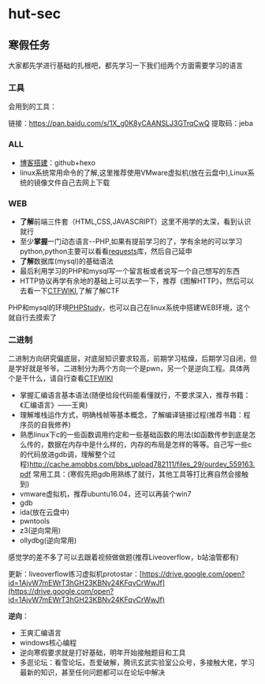 # hut-sec 



## 寒假任务

大家都先学进行基础的扎根吧，都先学习一下我们组两个方面需要学习的语言

### 工具

会用到的工具：

链接：https://pan.baidu.com/s/1X_g0K8yCAANSLJ3GTrqCwQ 
提取码：jeba

### ALL

- [博客搭建](https://segmentfault.com/a/1190000017986794)：github+hexo
- linux系统常用命令的了解,这里推荐使用VMware虚拟机(放在云盘中),Linux系统的镜像文件自己去网上下载

### WEB

- **了解**前端三件套（HTML,CSS,JAVASCRIPT）这里不用学的太深，看到认识就行
- 至少**掌握**一门动态语言--PHP,如果有提前学习的了，学有余地的可以学习python,python主要可以看看[requests](https://2.python-requests.org//zh_CN/latest/user/quickstart.html)库，然后自己延申
- **了解**数据库(mysql)的基础语法
- 最后利用学习的PHP和mysql写一个留言板或者说写一个自己想写的东西
- HTTP协议再学有余地的基础上可以去学一下，推荐《图解HTTP》，然后可以去看一下[CTFWIKI](https://ctf-wiki.github.io/ctf-wiki/web/introduction-zh/),了解了解CTF

PHP和mysql的环境[PHPStudy](https://www.xp.cn/)，也可以自己在linux系统中搭建WEB环境，这个就自行去摸索了

 ### 二进制 

二进制方向研究偏底层，对底层知识要求较高，前期学习枯燥，后期学习自闭，但是学好就是爷爷。二进制分为两个方向一个是pwn，另一个是逆向工程。具体两个是干什么，请自行查看[CTFWIKI](https://ctf-wiki.github.io/ctf-wiki/web/introduction-zh/)

- 掌握汇编语言基本语法(随便给段代码能看懂就行，不要求深入，推荐书籍：《汇编语言》——王爽)
- 理解堆栈运作方式，明确栈帧等基本概念，了解编译链接过程(推荐书籍：程序员的自我修养)
- 熟悉linux下c的一些函数调用约定和一些基础函数的用法(如函数传参到底是怎么传的，数据在内存中是什么样的，内存的布局是怎样的等等。自己写一些c的代码放进gdb调，理解整个过程)http://cache.amobbs.com/bbs_upload782111/files_29/ourdev_559163.pdf
  常用工具：(寒假先把gdb用熟练了就行，其他工具等打比赛自然会接触到)
- vmware虚拟机，推荐ubuntu16.04，还可以再装个win7
- gdb
-  ida(放在云盘中)
-  pwntools
-  z3(逆向常用)
-  ollydbg(逆向常用)

感觉学的差不多了可以去跟着视频做做题(推荐Liveoverflow，b站油管都有)

更新：liveoverflow练习虚拟机protostar：[https://drive.google.com/open?id=1AjvW7mEWrT3hGH23KBNv24KFqvCrWwJf](https://drive.google.com/open?id=1AjvW7mEWrT3hGH23KBNv24KFqvCrWwJf)

**逆向**：

- 王爽汇编语言
- windows核心编程
- 逆向寒假要求就是打好基础，明年开始接触题目和工具
- 多逛论坛：看雪论坛，吾爱破解，腾讯玄武实验室公众号，多接触大佬，学习最新的知识，甚至任何问题都可以在论坛中解决 